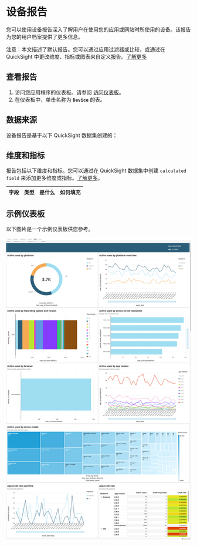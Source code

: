 # 设备报告

您可以使用设备报告深入了解用户在使用您的应用或网站时所使用的设备。该报告为您的用户档案提供了更多信息。

注意：本文描述了默认报告。您可以通过应用过滤器或比较，或通过在 QuickSight 中更改维度、指标或图表来自定义报告。[了解更多](https://docs.aws.amazon.com/quicksight/latest/user/working-with-visuals.html)

## 查看报告

1. 访问您应用程序的仪表板。请参阅 [访问仪表板](index.md)。
2. 在仪表板中，单击名称为 **`Device`** 的表。

## 数据来源

设备报告是基于以下 QuickSight 数据集创建的：


## 维度和指标

报告包括以下维度和指标。您可以通过在 QuickSight 数据集中创建 `calculated field` 来添加更多维度或指标。[了解更多](https://docs.aws.amazon.com/quicksight/latest/user/adding-a-calculated-field-analysis.html)。

|字段 | 类型| 是什么 | 如何填充|
|----------|---|---------|--------------------|


## 示例仪表板
以下图片是一个示例仪表板供您参考。

![设备仪表板](../../images/analytics/dashboard/device.png)
